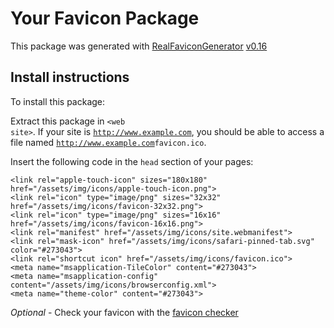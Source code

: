 # Your Favicon Package

This package was generated with [RealFaviconGenerator](https://realfavicongenerator.net/) [v0.16](https://realfavicongenerator.net/change_log#v0.16)

## Install instructions

To install this package:

Extract this package in <code>&lt;web site&gt;<?php echo /assets/img/icons/ ?></code>. If your site is <code>http://www.example.com</code>, you should be able to access a file named <code>http://www.example.com<?php echo /assets/img/icons/ ?>favicon.ico</code>.

Insert the following code in the `head` section of your pages:

    <link rel="apple-touch-icon" sizes="180x180" href="/assets/img/icons/apple-touch-icon.png">
    <link rel="icon" type="image/png" sizes="32x32" href="/assets/img/icons/favicon-32x32.png">
    <link rel="icon" type="image/png" sizes="16x16" href="/assets/img/icons/favicon-16x16.png">
    <link rel="manifest" href="/assets/img/icons/site.webmanifest">
    <link rel="mask-icon" href="/assets/img/icons/safari-pinned-tab.svg" color="#273043">
    <link rel="shortcut icon" href="/assets/img/icons/favicon.ico">
    <meta name="msapplication-TileColor" content="#273043">
    <meta name="msapplication-config" content="/assets/img/icons/browserconfig.xml">
    <meta name="theme-color" content="#273043">

*Optional* - Check your favicon with the [favicon checker](https://realfavicongenerator.net/favicon_checker)
